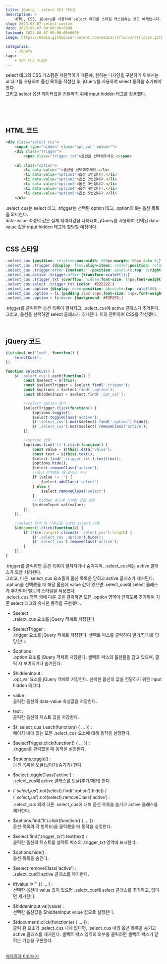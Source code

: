 ```yaml
---
title: jQuery - select 태그 커스텀
description: >  
    HTML, CSS, jQuery를 사용하여 select 태그를 스타일 커스텀하는 코드 예제입니다.
slug: 2023-08-07-select-custom
date: 2023-08-07 00:00:00+0000
lastmod: 2023-08-07 00:00:00+0000
image: https://media.githubusercontent.com/media/ctrlcccv/ctrlcccv.github.io/master/assets/img/post/select-custom.webp

categories:
    - jQuery
tags:
    - 입력 태그 커스텀
---
```

select 태그의 CSS 커스텀은 제한적이기 때문에, 원하는 디자인을 구현하기 위해서는 ul 태그를 사용하여 옵션 목록을 작성한 후, jQuery를 사용하여 select 동작을 추가해야 한다.  
그리고 select 옵션 데이터값을 전달하기 위해 input hidden 태그를 활용했다.  

<br>

<ins class="adsbygoogle"
     style="display:block; text-align:center;"
     data-ad-layout="in-article"
     data-ad-format="fluid"
     data-ad-client="ca-pub-8535540836842352"
     data-ad-slot="2974559225"></ins>
<script>
     (adsbygoogle = window.adsbygoogle || []).push({});
</script>


<br>

## HTML 코드
```html
<div class="select_cus">
    <input type="hidden" class="opt_val" value="">
    <div class="trigger">
        <span class="trigger_txt">옵션을 선택해주세요.</span>
    
    <ul class="option">
        <li data-value="">옵션을 선택해주세요.</li>
        <li data-value="option1">옵션 1번입니다.</li>
        <li data-value="option2">옵션 2번입니다.</li>
        <li data-value="option3">옵션 3번입니다.</li>
        <li data-value="option4">옵션 4번입니다.</li>
        <li data-value="option5">옵션 5번입니다.</li>
    </ul>

```
.select_cus는 select 태그, .trigger는 선택된 option 태그, .option의 li는 옵션 목록을 의미한다.  
data-value 속성의 값은 실제 데이터값을 나타내며, jQuery를 사용하여 선택된 data-value 값을 input hidden 태그에 할당할 예정이다.  
<br>

## CSS 스타일
```css
.select_cus {position: relative;max-width: 500px;margin: 50px auto 0;}
.select_cus .trigger {display: flex;align-items: center;position: relative;height: 40px;padding: 0 36px 0 16px;border: 1px solid #D9D9D9;cursor: pointer;}
.select_cus .trigger:after {content:'';position: absolute;top: 0;right: 0;width: 38px;height: 38px;background:url('images/select_arr.png') center center no-repeat;background-size: contain;transform:scaleY(-1);}
.select_cus.active .trigger:after {transform:scaleY(1);}
.select_cus .trigger_txt {overflow: hidden;font-size: 14px;font-weight: 400;letter-spacing: -0.21px;color: #ACACAC;white-space: nowrap; text-overflow: ellipsis;}
.select_cus.select .trigger_txt {color: #222222;}
.select_cus .option {display: none;position: absolute;top: calc(100% - 1px);width: 100%;max-height: 203px;background: #fff;border: 1px solid #D9D9D9;z-index: 1;overflow-y: auto;}
.select_cus .option > li {padding:11px 16px;font-size: 14px;font-weight: 500;line-height: 1.3;color: #2C2C2C;cursor: pointer;}
.select_cus .option > li:hover {background: #F2F2F2;}
```
.trigger를 클릭하면 옵션 목록이 펼쳐지고, .select_cus에 active 클래스가 추가된다.   
그리고, 옵션을 선택하면 select 클래스가 추가된다. 이와 관련하여 CSS를 작성했다.   

<br>

<ins class="adsbygoogle"
     style="display:block; text-align:center;"
     data-ad-layout="in-article"
     data-ad-format="fluid"
     data-ad-client="ca-pub-8535540836842352"
     data-ad-slot="2974559225"></ins>
<script>
     (adsbygoogle = window.adsbygoogle || []).push({});
</script>


## jQuery 코드
```js
$(window).on('load', function() {
    selectCus();
})

function selectCus() {
    $('.select_cus').each(function() {
        const $select = $(this);
        const $selectTrigger = $select.find('.trigger');
        const $options = $select.find('.option');
        const $hiddenInput = $select.find('.opt_val');

        //select option 열기
        $selectTrigger.click(function() {
            $options.toggle();
            $select.toggleClass('active');
            $('.select_cus').not($select).find('.option').hide();
            $('.select_cus').not($select).removeClass('active');
        });

        //option 선택
        $options.find('li').click(function() {
            const value = $(this).data('value');
            const text = $(this).text();
            $select.find('.trigger_txt').text(text);
            $options.hide();
            $select.removeClass('active');
            //옵션 선택했을 때 클래스 추가
            if (value != '') {
                $select.addClass('select')
            } else {
                $select.removeClass('select')
            }
            // hidden 필드에 선택한 값을 설정
            $hiddenInput.val(value);
        });
    });

    //select 영역 외 다른곳을 누르면 select 닫힘
    $(document).click(function(e) {
        if (!$(e.target).closest('.select_cus').length) {
            $('.select_cus .option').hide();
            $('.select_cus').removeClass('active');
        }
    });
}
```
.trigger를 클릭하면 옵션 목록이 펼쳐지거나 숨겨지며, .select_cus에는 active 클래스가 토글 처리된다.   
그리고, 다른 .select_cus 요소들의 옵션 목록은 닫히고 active 클래스가 제거된다.   
.option을 선택했을 때 해당 옵션에 value 값이 있으면 .select_cus에 select 클래스가 추가되어 별도의 스타일을 적용했다.  
.select_cus 영역 외에 다른 곳을 클릭하면 모든 .option 영역이 닫히도록 추가하여 기존 select 태그와 유사한 동작을 구현했다.  

* $select :   
.select_cus 요소를 jQuery 객체로 저장한다.  

* $selectTrigger :   
.trigger 요소를 jQuery 객체로 저장한다. 셀렉트 박스를 클릭하여 열기/닫기를 담당한다.  

* $options :   
.option 요소를 jQuery 객체로 저장한다. 셀렉트 박스의 옵션들을 담고 있으며, 클릭 시 보여지거나 숨겨진다.  

* $hiddenInput :   
.opt_val 요소를 jQuery 객체로 저장한다. 선택한 옵션의 값을 전달하기 위한 input hidden 태그다.  

* value :   
클릭한 옵션의 data-value 속성값을 저장한다.  

* text :   
클릭한 옵션의 텍스트 값을 저장한다.  

* $('.select_cus').each(function() { ... }) :  
페이지 내에 있는 모든 .select_cus 요소에 대해 동작을 설정한다.

* $selectTrigger.click(function() { ... }) :  
.trigger를 클릭했을 때 동작을 설정한다.

* $options.toggle() :  
옵션 목록을 토글(보이기/숨기기) 한다.

* $select.toggleClass('active') :  
.select_cus에 active 클래스를 토글(추가/제거) 한다.

* $('.select_cus').not($select).find('.option').hide() / $('.select_cus').not($select).removeClass('active') :  
.select_cus 외의 다른 .select_cus에 대해 옵션 목록을 숨기고 active 클래스를 제거한다.

* $options.find('li').click(function() { ... }) :  
옵션 목록의 각 항목(li)을 클릭했을 때 동작을 설정한다.

* $select.find('.trigger_txt').text(text) :   
클릭한 옵션의 텍스트를 셀렉트 박스의 .trigger_txt 영역에 표시한다.

* $options.hide() :   
옵션 목록을 숨긴다.

* $select.removeClass('active') :  
.select_cus의 active 클래스를 제거한다.

* if(value != '' ){ ... } :  
선택한 옵션에 value 값이 있으면 .select_cus에 select 클래스를 추가하고, 없다면 제거한다.  

* $hiddenInput.val(value) :   
선택한 옵션값을 $hiddenInput value 값으로 설정한다.

* $(document).click(function(e) { ... }) :  
클릭 된 요소가 .select_cus 내에 없다면, .select_cus 내의 옵션 목록을 숨기고 active 클래스를 제거한다. 셀렉트 박스 영역의 외부를 클릭하면 셀렉트 박스가 닫히는 기능을 구현했다.  

<br>

<div class="btn_wrap">
    <a target="_blank" href="https://ctrlcccv.github.io/ctrlcccv-demo/2023-08-07-select-custom/">예제결과 미리보기</a>
</div>

